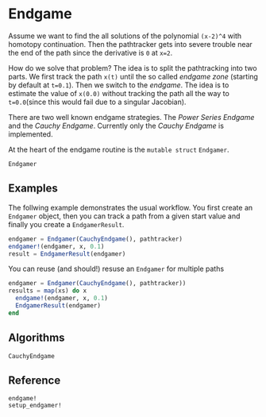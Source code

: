 # Endgame

Assume we want to find the all solutions of the polynomial ``(x-2)^4`` with
homotopy continuation. Then the pathtracker gets into severe trouble near the end of the path since the derivative is ``0`` at ``x=2``.

How do we solve that problem? The idea is to split the pathtracking into
two parts. We first track the path `x(t)` until the so called *endgame zone* (starting by default at ``t=0.1``). Then we switch to the *endgame*.
The idea is to estimate the value of `x(0.0)` without tracking the path
all the way to ``t=0.0``(since this would fail due to a singular Jacobian).

There are two well known endgame strategies. The *Power Series Endgame*
and the *Cauchy Endgame*. Currently only the *Cauchy Endgame* is implemented.

At the heart of the endgame routine is the  `mutable struct` `Endgamer`.

```@docs
Endgamer
```
## Examples
The follwing example demonstrates the usual workflow. You first create
an `Endgamer` object, then you can track a path from a given start value
and finally you create a `EndgamerResult`.
```julia
endgamer = Endgamer(CauchyEndgame(), pathtracker)
endgamer!(endgamer, x, 0.1)
result = EndgamerResult(endgamer)
```
You can reuse (and should!) resuse an `Endgamer` for multiple paths
```julia
endgamer = Endgamer(CauchyEndgame(), pathtracker))
results = map(xs) do x
  endgame!(endgamer, x, 0.1)
  EndgamerResult(endgamer)
end
```


## Algorithms

```@docs
CauchyEndgame
```

## Reference
```@docs
endgame!
setup_endgamer!
```

